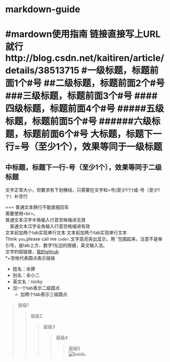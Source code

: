 # markdown-guide
#mardown使用指南
链接直接写上URL就行http://blog.csdn.net/kaitiren/article/details/38513715
#一级标题，标题前面1个\#号
##二级标题，标题前面2个\#号
###三级标题，标题前面3个\#号
####四级标题，标题前面4个\#号
#####五级标题，标题前面5个\#号
######六级标题，标题前面6个\#号
大标题，标题下一行=号（至少1个），效果等同于一级标题
===
中标题，标题下一行-号（至少1个），效果等同于二级标题
---
文字正常大小，但要求有下划横线，只需要在文字和\=号(至少1个)或\-号（至少1个）补空行

===
普通文本换行不能直接回车<br>
需要使用\<br>。<br>
 普通文本汉字半角输入行首空格缩进无效<br>
　普通文本汉字全角输入行首空格缩进有效<br>
    文本前加两个tab实现单行文本
    文本前加两个tab实现单行文本<br>
Think `you`,please call me  `coder`.文字高亮突出显示，用``包围起来，注意不是单引号，是tab上方，数字1左边的按键，英文输入法。<br>
文字的超链接，[我的github](http://www.github.com/xum1100 "鼠标悬停显示的文本")<br>
\*+空格代表圆点表示层级
* 姓名：余罪
* 别名：余小二
* 英文名：rocky
 * 加一个tab表示二级圆点
   * 加两个tab表示三级圆点<br>
>层级1
>>层级2
>>>层级3
>>>>层级4
>>>>>层级5<br>
![baidu](https://www.baidu.com/img/baidu_jgylogo3.gif "百度logo")






